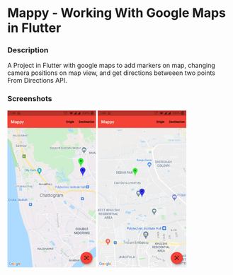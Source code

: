 # Mappy - Working With Google Maps in Flutter

### Description
 A Project in Flutter with google maps to add markers on map, changing camera positions on map view, and get directions betweeen two points From Directions API.

 ### Screenshots

<img src="./docs/screenshots/s1.jpg" width="200px" alt="With Origin and Destination Selected">
<img src="./docs/screenshots/s2.jpg" width="200px" alt="With Origin and Destination zoomed and tilted camera angle">

